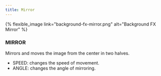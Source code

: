 ```yaml
---
title: Mirror
---
```


{% flexible_image link="background-fx-mirror.png" alt="Background FX Mirror" %}

### MIRROR
Mirrors and moves the image from the center in two halves.

* SPEED: changes the speed of movement.
* ANGLE: changes the angle of mirroring.
